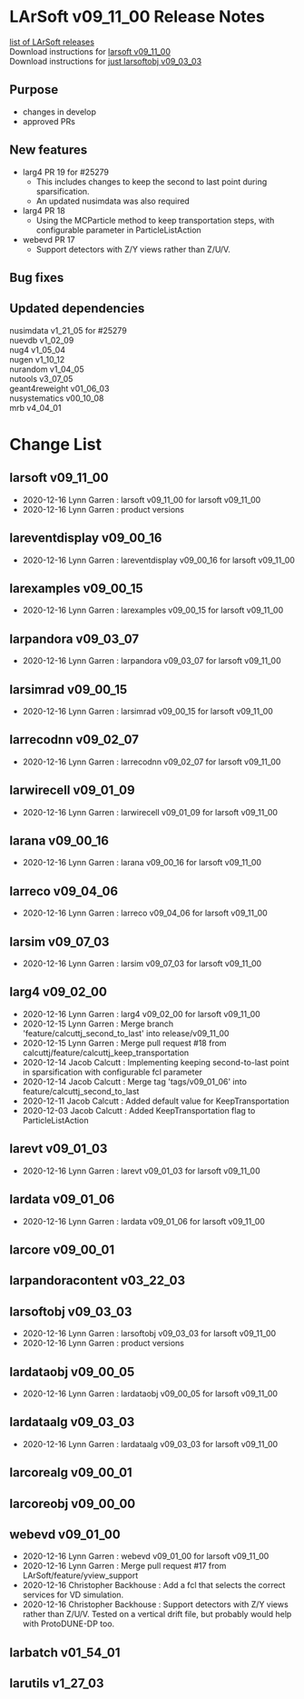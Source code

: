 # LArSoft v09_11_00 Release Notes



[list of LArSoft releases](LArSoft_release_list)  
Download instructions for [larsoft v09_11_00](http://scisoft.fnal.gov/scisoft/bundles/larsoft/v09_11_00/larsoft-v09_11_00.html)  
Download instructions for [just larsoftobj v09_03_03](http://scisoft.fnal.gov/scisoft/bundles/larsoftobj/v09_03_03/larsoftobj-v09_03_03.html)

## Purpose

-   changes in develop
-   approved PRs

## New features

-   larg4 PR 19 for \#25279
    -   This includes changes to keep the second to last point during sparsification.
    -   An updated nusimdata was also required
-   larg4 PR 18
    -   Using the MCParticle method to keep transportation steps, with configurable parameter in ParticleListAction
-   webevd PR 17
    -   Support detectors with Z/Y views rather than Z/U/V.

## Bug fixes

## Updated dependencies

nusimdata v1_21_05 for \#25279  
nuevdb v1_02_09  
nug4 v1_05_04  
nugen v1_10_12  
nurandom v1_04_05  
nutools v3_07_05  
geant4reweight v01_06_03  
nusystematics v00_10_08  
mrb v4_04_01

# Change List

## larsoft v09_11_00

-   2020-12-16 Lynn Garren : larsoft v09_11_00 for larsoft v09_11_00
-   2020-12-16 Lynn Garren : product versions

## lareventdisplay v09_00_16

-   2020-12-16 Lynn Garren : lareventdisplay v09_00_16 for larsoft v09_11_00

## larexamples v09_00_15

-   2020-12-16 Lynn Garren : larexamples v09_00_15 for larsoft v09_11_00

## larpandora v09_03_07

-   2020-12-16 Lynn Garren : larpandora v09_03_07 for larsoft v09_11_00

## larsimrad v09_00_15

-   2020-12-16 Lynn Garren : larsimrad v09_00_15 for larsoft v09_11_00

## larrecodnn v09_02_07

-   2020-12-16 Lynn Garren : larrecodnn v09_02_07 for larsoft v09_11_00

## larwirecell v09_01_09

-   2020-12-16 Lynn Garren : larwirecell v09_01_09 for larsoft v09_11_00

## larana v09_00_16

-   2020-12-16 Lynn Garren : larana v09_00_16 for larsoft v09_11_00

## larreco v09_04_06

-   2020-12-16 Lynn Garren : larreco v09_04_06 for larsoft v09_11_00

## larsim v09_07_03

-   2020-12-16 Lynn Garren : larsim v09_07_03 for larsoft v09_11_00

## larg4 v09_02_00

-   2020-12-16 Lynn Garren : larg4 v09_02_00 for larsoft v09_11_00
-   2020-12-15 Lynn Garren : Merge branch 'feature/calcuttj_second_to_last' into release/v09_11_00
-   2020-12-15 Lynn Garren : Merge pull request \#18 from calcuttj/feature/calcuttj_keep_transportation
-   2020-12-14 Jacob Calcutt : Implementing keeping second-to-last point in sparsification with configurable fcl parameter
-   2020-12-14 Jacob Calcutt : Merge tag 'tags/v09_01_06' into feature/calcuttj_second_to_last
-   2020-12-11 Jacob Calcutt : Added default value for KeepTransportation
-   2020-12-03 Jacob Calcutt : Added KeepTransportation flag to ParticleListAction

## larevt v09_01_03

-   2020-12-16 Lynn Garren : larevt v09_01_03 for larsoft v09_11_00

## lardata v09_01_06

-   2020-12-16 Lynn Garren : lardata v09_01_06 for larsoft v09_11_00

## larcore v09_00_01

## larpandoracontent v03_22_03

## larsoftobj v09_03_03

-   2020-12-16 Lynn Garren : larsoftobj v09_03_03 for larsoft v09_11_00
-   2020-12-16 Lynn Garren : product versions

## lardataobj v09_00_05

-   2020-12-16 Lynn Garren : lardataobj v09_00_05 for larsoft v09_11_00

## lardataalg v09_03_03

-   2020-12-16 Lynn Garren : lardataalg v09_03_03 for larsoft v09_11_00

## larcorealg v09_00_01

## larcoreobj v09_00_00

## webevd v09_01_00

-   2020-12-16 Lynn Garren : webevd v09_01_00 for larsoft v09_11_00
-   2020-12-16 Lynn Garren : Merge pull request \#17 from LArSoft/feature/yview_support
-   2020-12-16 Christopher Backhouse : Add a fcl that selects the correct services for VD simulation.
-   2020-12-16 Christopher Backhouse : Support detectors with Z/Y views rather than Z/U/V. Tested on a vertical drift file, but probably would help with ProtoDUNE-DP too.

## larbatch v01_54_01

## larutils v1_27_03

